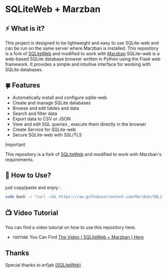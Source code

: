 # SQLiteWeb + Marzban

## ⚡ What is it?

This project is designed to be lightweight and easy to use SQLite-web and can be run on the same server where Marzban is installed. This repository is a fork of [SQLiteWeb](https://github.com/coleifer/sqlite-web) and modified to work with [Marzban](https://github.com/Gozargah/Marzban).SQLite-web is a web-based SQLite database browser written in Python using the Flask web framework. It provides a simple and intuitive interface for working with SQLite databases.

## 🍀 Features

- Automatically install and configure sqlite-web
- Create and manage SQLite databases
- Browse and edit tables and data
- Search and filter data
- Export data to CSV or JSON
- View and edit SQL queries , execute them directly in the browser
- Create Service for SQLite-web
- Secure SQLite-web with SSL/TLS

> [!IMPORTANT]
> This repository is a fork of [SQLiteWeb](https://github.com/coleifer/sqlite-web) and modified to work with Marzban's requirements.

## 👀 How to Use?

just copy/paste and enjoy :

```bash
sudo bash -c "curl -sSL https://raw.githubusercontent.com/Marzban/SQLiteWeb_Marzban/main/install.sh | bash"
```

## 📺 Video Tutorial

You can find a video tutorial on how to use this repository here.

- `YOUTUBE` You Can Find [The Video ( SQLiteWeb + Marzban ) Here](https://youtu.be/900-y56_y3w)

</details>

## Thanks

Special thanks to erfjab [(SQLiteWeb)](https://github.com/coleifer/sqlite-web)
